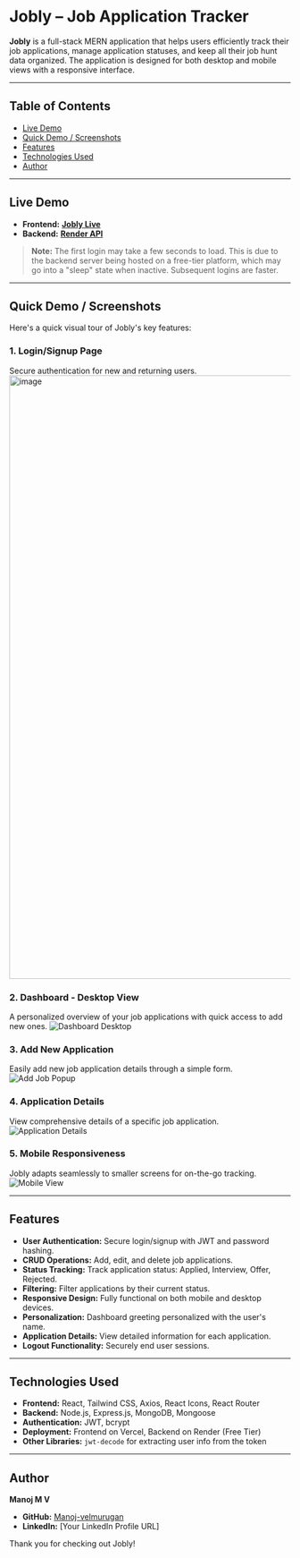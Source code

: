 # Jobly – Job Application Tracker

**Jobly** is a full-stack MERN application that helps users efficiently track their job applications, manage application statuses, and keep all their job hunt data organized. The application is designed for both desktop and mobile views with a responsive interface.

---

## Table of Contents
- [Live Demo](#live-demo)
- [Quick Demo / Screenshots](#quick-demo--screenshots)
- [Features](#features)
- [Technologies Used](#technologies-used)
- [Author](#author)

---

## Live Demo
-   **Frontend:** [**Jobly Live**](https://jobly-job-application-tracker.vercel.app)
-   **Backend:** [**Render API**](https://jobly-job-application-tracker.onrender.com/)

> **Note:** The first login may take a few seconds to load. This is due to the backend server being hosted on a free-tier platform, which may go into a "sleep" state when inactive. Subsequent logins are faster.

---

## Quick Demo / Screenshots

Here's a quick visual tour of Jobly's key features:

### 1. Login/Signup Page
Secure authentication for new and returning users.
<img width="1919" height="1079" alt="image" src="https://github.com/user-attachments/assets/6dcde61a-aa81-49f3-a787-e19d6217f62a" />
 

### 2. Dashboard - Desktop View
A personalized overview of your job applications with quick access to add new ones.
![Dashboard Desktop](https://github.com/Manoj-velmurugan/JOBLY-Job-Application-Tracker/blob/main/dashboard.png?raw=true)

### 3. Add New Application
Easily add new job application details through a simple form.
![Add Job Popup](https://github.com/Manoj-velmurugan/JOBLY-Job-Application-Tracker/blob/main/addjob.png?raw=true)

### 4. Application Details
View comprehensive details of a specific job application.
![Application Details](https://github.com/Manoj-velmurugan/JOBLY-Job-Application-Tracker/blob/main/applicationdetails.png?raw=true)

### 5. Mobile Responsiveness
Jobly adapts seamlessly to smaller screens for on-the-go tracking.
![Mobile View](https://github.com/Manoj-velmurugan/JOBLY-Job-Application-Tracker/blob/main/mobileview.png?raw=true)

---

## Features
-   **User Authentication:** Secure login/signup with JWT and password hashing.
-   **CRUD Operations:** Add, edit, and delete job applications.
-   **Status Tracking:** Track application status: Applied, Interview, Offer, Rejected.
-   **Filtering:** Filter applications by their current status.
-   **Responsive Design:** Fully functional on both mobile and desktop devices.
-   **Personalization:** Dashboard greeting personalized with the user's name.
-   **Application Details:** View detailed information for each application.
-   **Logout Functionality:** Securely end user sessions.

---

## Technologies Used
-   **Frontend:** React, Tailwind CSS, Axios, React Icons, React Router
-   **Backend:** Node.js, Express.js, MongoDB, Mongoose
-   **Authentication:** JWT, bcrypt
-   **Deployment:** Frontend on Vercel, Backend on Render (Free Tier)
-   **Other Libraries:** `jwt-decode` for extracting user info from the token

---

## Author
**Manoj M V**
-   **GitHub:** [Manoj-velmurugan](https://github.com/Manoj-velmurugan)
-   **LinkedIn:** [Your LinkedIn Profile URL]

Thank you for checking out Jobly!
